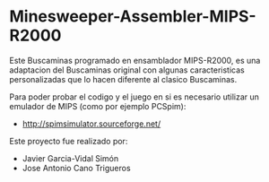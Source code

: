 # Minesweeper-Assembler-MIPS-R2000

Este Buscaminas programado en ensamblador MIPS-R2000, es una adaptacion del Buscaminas original con algunas caracteristicas personalizadas que lo hacen diferente al clasico Buscaminas.

Para poder probar el codigo y el juego en si es necesario utilizar un emulador de MIPS (como por ejemplo PCSpim):
- http://spimsimulator.sourceforge.net/

Este proyecto fue realizado por: 
- Javier Garcia-Vidal Simón 
- Jose Antonio Cano Trigueros

